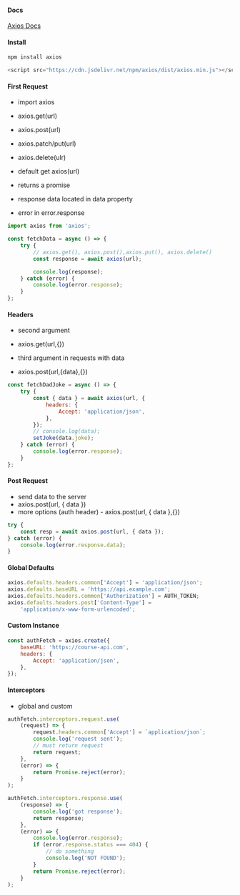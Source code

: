 #### Docs

[Axios Docs](https://axios-http.com/docs/intro)

#### Install

```sh
npm install axios
```

```js
<script src="https://cdn.jsdelivr.net/npm/axios/dist/axios.min.js"></script>
```

#### First Request

-   import axios

-   axios.get(url)
-   axios.post(url)
-   axios.patch/put(url)
-   axios.delete(ulr)

-   default get axios(url)

-   returns a promise
-   response data located in data property
-   error in error.response

```js
import axios from 'axios';

const fetchData = async () => {
    try {
        // axios.get(), axios.post(),axios.put(), axios.delete()
        const response = await axios(url);

        console.log(response);
    } catch (error) {
        console.log(error.response);
    }
};
```

#### Headers

-   second argument
-   axios.get(url,{})

-   third argument in requests with data
-   axios.post(url,{data},{})

```js
const fetchDadJoke = async () => {
    try {
        const { data } = await axios(url, {
            headers: {
                Accept: 'application/json',
            },
        });
        // console.log(data);
        setJoke(data.joke);
    } catch (error) {
        console.log(error.response);
    }
};
```

#### Post Request

-   send data to the server
-   axios.post(url, { data })
-   more options (auth header) - axios.post(url, { data },{})

```js
try {
    const resp = await axios.post(url, { data });
} catch (error) {
    console.log(error.response.data);
}
```

#### Global Defaults

```js
axios.defaults.headers.common['Accept'] = 'application/json';
axios.defaults.baseURL = 'https://api.example.com';
axios.defaults.headers.common['Authorization'] = AUTH_TOKEN;
axios.defaults.headers.post['Content-Type'] =
    'application/x-www-form-urlencoded';
```

#### Custom Instance

```js
const authFetch = axios.create({
    baseURL: 'https://course-api.com',
    headers: {
        Accept: 'application/json',
    },
});
```

#### Interceptors

-   global and custom

```js
authFetch.interceptors.request.use(
    (request) => {
        request.headers.common['Accept'] = `application/json`;
        console.log('request sent');
        // must return request
        return request;
    },
    (error) => {
        return Promise.reject(error);
    }
);

authFetch.interceptors.response.use(
    (response) => {
        console.log('got response');
        return response;
    },
    (error) => {
        console.log(error.response);
        if (error.response.status === 404) {
            // do something
            console.log('NOT FOUND');
        }
        return Promise.reject(error);
    }
);
```

